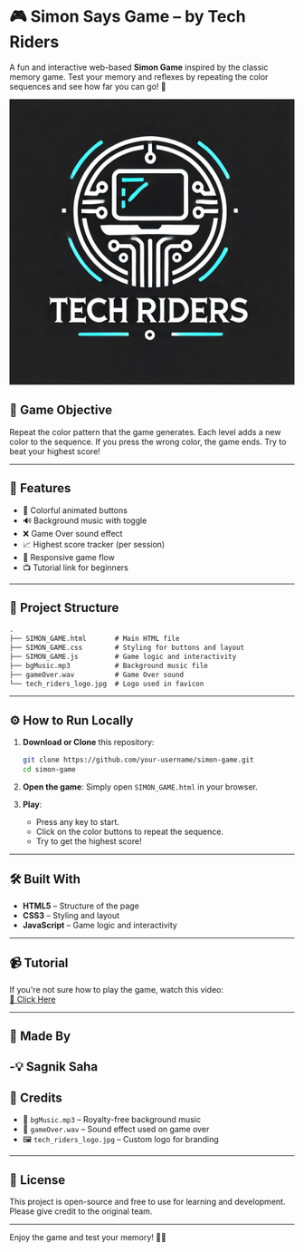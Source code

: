 # 🎮 Simon Says Game – by Tech Riders

A fun and interactive web-based **Simon Game** inspired by the classic memory game. Test your memory and reflexes by repeating the color sequences and see how far you can go! 🎯

![Game Logo](tech_riders_logo.jpg)

## 🧠 Game Objective
Repeat the color pattern that the game generates. Each level adds a new color to the sequence. If you press the wrong color, the game ends. Try to beat your highest score!

---

## 🚀 Features

- 🎨 Colorful animated buttons
- 🔊 Background music with toggle
- ❌ Game Over sound effect
- 📈 Highest score tracker (per session)
- 🧩 Responsive game flow
- 📺 Tutorial link for beginners

---

## 📂 Project Structure

```
.
├── SIMON_GAME.html       # Main HTML file
├── SIMON_GAME.css        # Styling for buttons and layout
├── SIMON_GAME.js         # Game logic and interactivity
├── bgMusic.mp3           # Background music file
├── gameOver.wav          # Game Over sound
└── tech_riders_logo.jpg  # Logo used in favicon
```

---

## ⚙️ How to Run Locally

1. **Download or Clone** this repository:
   ```bash
   git clone https://github.com/your-username/simon-game.git
   cd simon-game
   ```

2. **Open the game**:
   Simply open `SIMON_GAME.html` in your browser.

3. **Play**:
   - Press any key to start.
   - Click on the color buttons to repeat the sequence.
   - Try to get the highest score!

---

## 🛠️ Built With

- **HTML5** – Structure of the page
- **CSS3** – Styling and layout
- **JavaScript** – Game logic and interactivity

---

## 📹 Tutorial

If you're not sure how to play the game, watch this video:  
[🔗 Click Here](https://youtu.be/oI0MlnQq7-o?si=Jn3pS8F4_SNPkA17)

---

## 👥 Made By 
-💡 Sagnik Saha  
---

## 📢 Credits

- 🎵 `bgMusic.mp3` – Royalty-free background music
- 📢 `gameOver.wav` – Sound effect used on game over
- 🖼️ `tech_riders_logo.jpg` – Custom logo for branding

---

## 📃 License

This project is open-source and free to use for learning and development. Please give credit to the original team.

---

Enjoy the game and test your memory! 🧠✨
